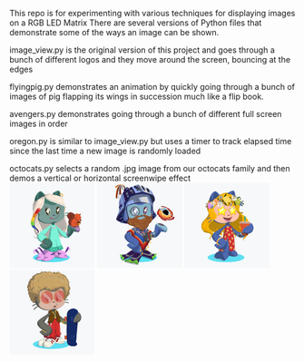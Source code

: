 This repo is for experimenting with various techniques for displaying images on a RGB LED Matrix
There are several versions of Python files that demonstrate some of the ways an image can be shown.

image_view.py is the original version of this project and goes through a bunch of different logos and they move around the screen, bouncing at the edges


flyingpig.py demonstrates an animation by quickly going through a bunch of images of pig flapping its wings in succession much like a flip book.

avengers.py demonstrates going through a bunch of different full screen images in order


oregon.py is similar to image_view.py but uses a timer to track elapsed time since the last time a new image is randomly loaded

octocats.py selects a random .jpg image from our octocats family and then demos a vertical or horizontal screenwipe effect
</br>
<img src="./octocats/octocat-Eva.png" width=150>
<img src="./octocats/octocat-Jeff.png" width=150>
<img src="./octocats/octocat-Molly.png" width=150>
<img src="./octocats/octocat-Sam.png" width=150>

